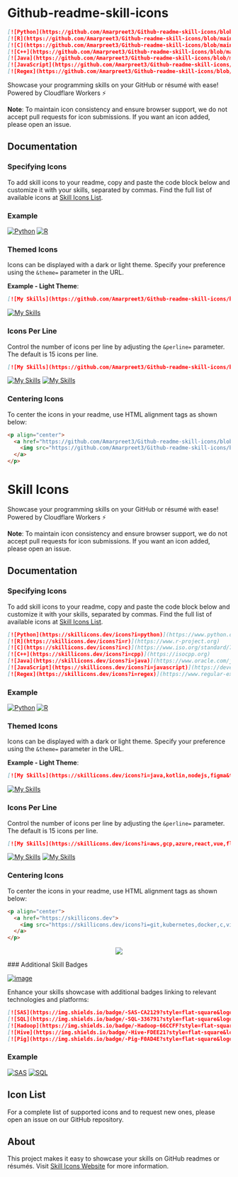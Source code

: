 # Github-readme-skill-icons

```markdown
[![Python](https://github.com/Amarpreet3/Github-readme-skill-icons/blob/main/icons/Python-Dark.svg)](https://www.python.org)
[![R](https://github.com/Amarpreet3/Github-readme-skill-icons/blob/main/icons/r.svg)](https://www.r-project.org)
[![C](https://github.com/Amarpreet3/Github-readme-skill-icons/blob/main/icons/c.svg)](https://www.iso.org/standard/74528.html)
[![C++](https://github.com/Amarpreet3/Github-readme-skill-icons/blob/main/icons/cpp.svg)](https://isocpp.org)
[![Java](https://github.com/Amarpreet3/Github-readme-skill-icons/blob/main/icons/java.svg)](https://www.oracle.com/java)
[![JavaScript](https://github.com/Amarpreet3/Github-readme-skill-icons/blob/main/icons/javascript.svg)](https://developer.mozilla.org/en-US/docs/Web/JavaScript)
[![Regex](https://github.com/Amarpreet3/Github-readme-skill-icons/blob/main/icons/regex.svg)](https://www.regular-expressions.info)
```

Showcase your programming skills on your GitHub or résumé with ease! Powered by Cloudflare Workers ⚡

**Note**: To maintain icon consistency and ensure browser support, we do not accept pull requests for icon submissions. If you want an icon added, please open an issue.

## Documentation

### Specifying Icons
To add skill icons to your readme, copy and paste the code block below and customize it with your skills, separated by commas. Find the full list of available icons at [Skill Icons List](https://github.com/Amarpreet3/Github-readme-skill-icons/tree/main/icons).

### Example

[![Python](https://github.com/Amarpreet3/Github-readme-skill-icons/blob/main/icons/Python-Dark.svg)](https://www.python.org)
[![R](https://github.com/Amarpreet3/Github-readme-skill-icons/blob/main/icons/r.svg)](https://www.r-project.org)

### Themed Icons
Icons can be displayed with a dark or light theme. Specify your preference using the `&theme=` parameter in the URL.

**Example - Light Theme**:
```markdown
[![My Skills](https://github.com/Amarpreet3/Github-readme-skill-icons/blob/main/icons/Java-Dark.svg)](https://github.com/Amarpreet3/Github-readme-skill-icons/blob/main/icons/Java-Dark.svg)
```
[![My Skills](https://github.com/Amarpreet3/Github-readme-skill-icons/blob/main/icons/Java-Dark.svg)](https://github.com/Amarpreet3/Github-readme-skill-icons/blob/main/icons/Java-Dark.svg)

### Icons Per Line
Control the number of icons per line by adjusting the `&perline=` parameter. The default is 15 icons per line.

```markdown
[![My Skills](https://github.com/Amarpreet3/Github-readme-skill-icons/blob/main/icons/Java-Dark.svg)](https://github.com/Amarpreet3/Github-readme-skill-icons/blob/main/icons/Java-Dark.svg)
```
[![My Skills](https://github.com/Amarpreet3/Github-readme-skill-icons/blob/main/icons/Java-Dark.svg)](https://github.com/Amarpreet3/Github-readme-skill-icons/blob/main/icons/Java-Dark.svg)
[![My Skills](https://github.com/Amarpreet3/Github-readme-skill-icons/blob/main/icons/Java-Dark.svg)](https://github.com/Amarpreet3/Github-readme-skill-icons/blob/main/icons/Java-Dark.svg)

### Centering Icons
To center the icons in your readme, use HTML alignment tags as shown below:

```html
<p align="center">
  <a href="https://github.com/Amarpreet3/Github-readme-skill-icons/blob/main/icons/Java-Dark.svg">
    <img src="https://github.com/Amarpreet3/Github-readme-skill-icons/blob/main/icons/Java-Dark.svg" />
  </a>
</p>
```


# Skill Icons

Showcase your programming skills on your GitHub or résumé with ease! Powered by Cloudflare Workers ⚡

**Note**: To maintain icon consistency and ensure browser support, we do not accept pull requests for icon submissions. If you want an icon added, please open an issue.

## Documentation

### Specifying Icons
To add skill icons to your readme, copy and paste the code block below and customize it with your skills, separated by commas. Find the full list of available icons at [Skill Icons List](https://skillicons.dev).

```markdown
[![Python](https://skillicons.dev/icons?i=python)](https://www.python.org)
[![R](https://skillicons.dev/icons?i=r)](https://www.r-project.org)
[![C](https://skillicons.dev/icons?i=c)](https://www.iso.org/standard/74528.html)
[![C++](https://skillicons.dev/icons?i=cpp)](https://isocpp.org)
[![Java](https://skillicons.dev/icons?i=java)](https://www.oracle.com/java)
[![JavaScript](https://skillicons.dev/icons?i=javascript)](https://developer.mozilla.org/en-US/docs/Web/JavaScript)
[![Regex](https://skillicons.dev/icons?i=regex)](https://www.regular-expressions.info)
```
### Example

[![Python](https://skillicons.dev/icons?i=python)](https://www.python.org)
[![R](https://skillicons.dev/icons?i=r)](https://www.r-project.org)

### Themed Icons
Icons can be displayed with a dark or light theme. Specify your preference using the `&theme=` parameter in the URL.

**Example - Light Theme**:
```markdown
[![My Skills](https://skillicons.dev/icons?i=java,kotlin,nodejs,figma&theme=light)](https://skillicons.dev)
```
[![My Skills](https://skillicons.dev/icons?i=java,kotlin,nodejs,figma&theme=light)](https://skillicons.dev)

### Icons Per Line
Control the number of icons per line by adjusting the `&perline=` parameter. The default is 15 icons per line.

```markdown
[![My Skills](https://skillicons.dev/icons?i=aws,gcp,azure,react,vue,flutter&perline=3)](https://skillicons.dev)
```
[![My Skills](https://skillicons.dev/icons?i=aws,gcp,azure,react,vue,flutter&perline=3)](https://skillicons.dev)
[![My Skills](https://skillicons.dev/icons?i=aws,gcp,azure,react,vue,flutter&perline=3)](https://skillicons.dev)

### Centering Icons
To center the icons in your readme, use HTML alignment tags as shown below:

```html
<p align="center">
  <a href="https://skillicons.dev">
    <img src="https://skillicons.dev/icons?i=git,kubernetes,docker,c,vim" />
  </a>
</p>
```
<p align="center">
  <a href="https://skillicons.dev">
    <img src="https://skillicons.dev/icons?i=git,kubernetes,docker,c,vim" />
  </a>
</p>
### Additional Skill Badges

[![image](https://github.com/Amarpreet3/Github-readme-skill-icons/assets/96805692/cd390bcd-0b84-48ae-8609-8563742e5863)](https://shields.io/)

Enhance your skills showcase with additional badges linking to relevant technologies and platforms:

```markdown
[![SAS](https://img.shields.io/badge/-SAS-CA2129?style=flat-square&logo=SAS&logoColor=white)](https://www.sas.com)
[![SQL](https://img.shields.io/badge/-SQL-336791?style=flat-square&logo=postgresql&logoColor=white)](https://www.postgresql.org)
[![Hadoop](https://img.shields.io/badge/-Hadoop-66CCFF?style=flat-square&logo=ApacheHadoop&logoColor=white)](https://hadoop.apache.org)
[![Hive](https://img.shields.io/badge/-Hive-FDEE21?style=flat-square&logo=ApacheHive&logoColor=black)](https://hive.apache.org)
[![Pig](https://img.shields.io/badge/-Pig-F0AD4E?style=flat-square&logo=ApachePig&logoColor=white)](https://pig.apache.org)
```
### Example 

[![SAS](https://img.shields.io/badge/-SAS-CA2129?style=flat-square&logo=SAS&logoColor=white)](https://www.sas.com)
[![SQL](https://img.shields.io/badge/-SQL-336791?style=flat-square&logo=postgresql&logoColor=white)](https://www.postgresql.org)
## Icon List
For a complete list of supported icons and to request new ones, please open an issue on our GitHub repository.



## About
This project makes it easy to showcase your skills on GitHub readmes or résumés. Visit [Skill Icons Website](https://skillicons.dev) for more information.

